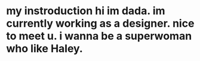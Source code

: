 <h1> my instroduction
hi im dada. im currently working as a designer.
nice to meet u.
i wanna be a superwoman who like Haley.

